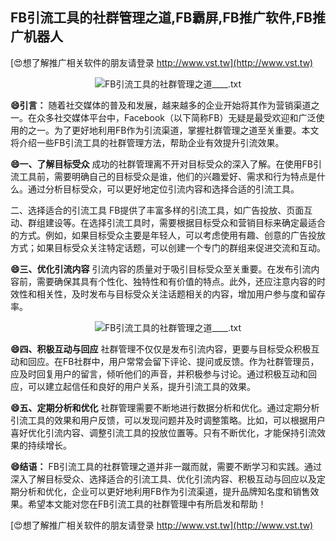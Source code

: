 ## **FB引流工具的社群管理之道,FB霸屏,FB推广软件,FB推广机器人**

[😍想了解推广相关软件的朋友请登录 http://www.vst.tw](http://www.vst.tw)

 <center><img src="https://vst.tw/MP4/tuiguang/png/7.png" alt="FB引流工具的社群管理之道____.txt"></center>

**😄引言：**
随着社交媒体的普及和发展，越来越多的企业开始将其作为营销渠道之一。在众多社交媒体平台中，Facebook（以下简称FB）无疑是最受欢迎和广泛使用的之一。为了更好地利用FB作为引流渠道，掌握社群管理之道至关重要。本文将介绍一些FB引流工具的社群管理方法，帮助企业有效提升引流效果。

**😄一、了解目标受众**
成功的社群管理离不开对目标受众的深入了解。在使用FB引流工具前，需要明确自己的目标受众是谁，他们的兴趣爱好、需求和行为特点是什么。通过分析目标受众，可以更好地定位引流内容和选择合适的引流工具。

二、选择适合的引流工具
FB提供了丰富多样的引流工具，如广告投放、页面互动、群组建设等。在选择引流工具时，需要根据目标受众和营销目标来确定最适合的方式。例如，如果目标受众主要是年轻人，可以考虑使用有趣、创意的广告投放方式；如果目标受众关注特定话题，可以创建一个专门的群组来促进交流和互动。

**😄三、优化引流内容**
引流内容的质量对于吸引目标受众至关重要。在发布引流内容前，需要确保其具有个性化、独特性和有价值的特点。此外，还应注意内容的时效性和相关性，及时发布与目标受众关注话题相关的内容，增加用户参与度和留存率。

 <center><img src="https://vst.tw/MP4/tuiguang/png/1.png" alt="FB引流工具的社群管理之道____.txt"></center>

**😄四、积极互动与回应**
社群管理不仅仅是发布引流内容，更要与目标受众积极互动和回应。在FB社群中，用户常常会留下评论、提问或反馈。作为社群管理员，应及时回复用户的留言，倾听他们的声音，并积极参与讨论。通过积极互动和回应，可以建立起信任和良好的用户关系，提升引流工具的效果。

**😄五、定期分析和优化**
社群管理需要不断地进行数据分析和优化。通过定期分析引流工具的效果和用户反馈，可以发现问题并及时调整策略。比如，可以根据用户喜好优化引流内容、调整引流工具的投放位置等。只有不断优化，才能保持引流效果的持续增长。

**😄结语：**
FB引流工具的社群管理之道并非一蹴而就，需要不断学习和实践。通过深入了解目标受众、选择适合的引流工具、优化引流内容、积极互动与回应以及定期分析和优化，企业可以更好地利用FB作为引流渠道，提升品牌知名度和销售效果。希望本文能对您在FB引流工具的社群管理中有所启发和帮助！

[😍想了解推广相关软件的朋友请登录 http://www.vst.tw](http://www.vst.tw)



